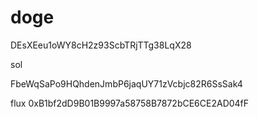 # doge

DEsXEeu1oWY8cH2z93ScbTRjTTg38LqX28

sol

FbeWqSaPo9HQhdenJmbP6jaqUY71zVcbjc82R6SsSak4


flux
0xB1bf2dD9B01B9997a58758B7872bCE6CE2AD04fF
